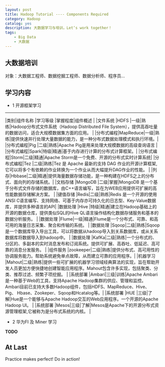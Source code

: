 ```yaml
---
layout: post
title: Hadoop Tutorial ---- Components Required
category: Hadoop
catalog: yes
description: 大数据学习与培训，Let‘s work together！
tags:
    - Big Data
    - 大数据
---
```


## 大数据培训

对象：大数据工程师、数据挖掘工程师、数据分析师、程序员...

## 学习内容

* 1 开源框架学习

---------

|类别|组件名称 |学习等级 |掌握程度|组件概述 |
|文件系统 |HDFS |一级|熟练|Hadoop分布式文件系统（Hadoop Distributed File System），提供高吞吐量的数据访问，适合大规模数据集方面的应用。 |
|分布式编程|MapReduce|一级|熟练|提供快速并行处理大量数据的能力，是一种分布式数据处理模式和执行环境。|
|分布式编程|Pig |二级|熟练|Apache Pig是用来处理大规模数据的高级查询语言 |
|分布式编程|Spark|特级|精通|基于内存进行计算的分布式计算框架。|
|分布式编程|Storm|二级|精通|Apache Storm是一个免费、开源的分布式实时计算系统|
|分布式编程|Tez |二级|熟练|Tez 是 Apache 最新的支持 DAG 作业的开源计算框架,它可以将多个有依赖的作业转换为一个作业从而大幅提升DAG作业的性能。 |
|列存|Hbbase|二级|精通|提供海量数据存储功能，是一种构建在HDFS之上的分布式、面向列的存储系统。|
|文档存储 |MongoDB |二级|掌握|MongoDB 是一个基于分布式文件存储的数据库，由C++语言编写，旨在为WEB应用提供可扩展的高性能数据存储解决方案。 |
|键值存储 |Redis|二级|熟练|Redis 是一个开源的使用ANSI C语言编写、支持网络、可基于内存亦可持久化的日志型、Key-Value数据库，并提供多种语言的API|
|数据处理 |Hive |特级|精通|建立在Hadoop基础上的开源的数据仓库，提供类似SQL的Hive QL语言操作结构化数据存储服务和基本的数据分析服务。 |
|数据处理 |Flume|一级|精通|Flume是一个分布式、可靠、和高可用的海量日志采集、聚合和传输的系统。 |
|数据处理 |Sqoop|二级|熟练|Sqoop是一个数据库导入导出工具，可以将数据从hadoop导入到关系数据库，或从关系数据库将数据导入到hadoop中。 |
|数据处理 |KafKa|二级|熟练|一个分布式的、分区的、多副本的实时消息发布和订阅系统。提供可扩展、高吞吐、低延迟、高可靠的消息分发服务。 |
|组件服务 |zookeeper|二级|熟练|提供分布式、高可用性的协调服务能力。帮助系统避免单点故障，从而建立可靠的应用程序。|
|机器学习 |Mahout|二级|熟练|提供一些可扩展的机器学习领域经典算法的实现，旨在帮助开发人员更加方便快捷地创建智能应用程序。Mahout包含许多实现，包括聚类、分类、推荐过滤、频繁子项挖掘。 |
|系统部署 |Ambari|三级|训练|Apache Ambari是一种基于Web的工具，支持Apache Hadoop集群的供应、管理和监控。Ambari目前已支持大多数Hadoop组件，包括HDFS、MapReduce、Hive、Pig、 Hbase、Zookeper、Sqoop和Hcatalog等。|
|系统部署 |HUE |三级|了解|Hue是一个能够与Apache Hadoop交互的Web应用程序。一个开源的Apache Hadoop UI。 |
|系统部署 |Mesos|三级|了解|Mesos是Apache下的开源分布式资源管理框架,它被称为是分布式系统的内核。 |


* 2 华为FI 及 Miner 学习

**TODO**

## At Last

Practice makes perfect! Do in action!
